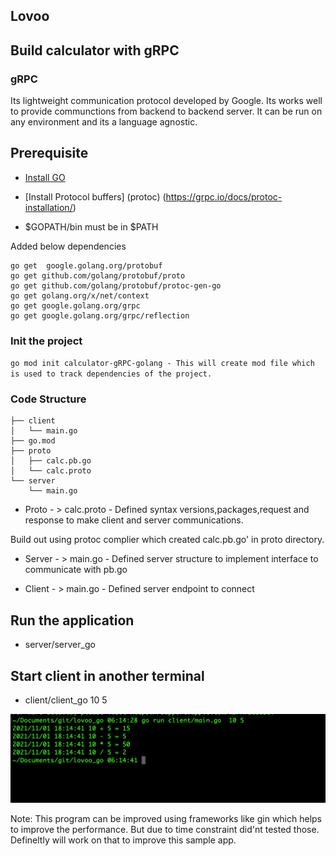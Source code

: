 ## Lovoo

## Build calculator with gRPC

### gRPC

Its lightweight communication protocol developed by Google. Its works well to provide communctions from  backend to backend server. It can be run on any environment and its a language agnostic.


## Prerequisite

* [Install GO](https://golang.org/doc/install)  
* [Install Protocol buffers] (protoc) (https://grpc.io/docs/protoc-installation/)

* $GOPATH/bin must be in $PATH

Added below dependencies
 
```
go get  google.golang.org/protobuf
go get github.com/golang/protobuf/proto
go get github.com/golang/protobuf/protoc-gen-go
go get golang.org/x/net/context
go get google.golang.org/grpc
go get google.golang.org/grpc/reflection
```

### Init the project

`
go mod init calculator-gRPC-golang - This will create mod file which is used to track dependencies of the project.
`
### Code Structure

```
├── client
│   └── main.go
├── go.mod
├── proto
│   ├── calc.pb.go
│   └── calc.proto
└── server
    └── main.go
```

* Proto - > calc.proto -  Defined syntax versions,packages,request and response to make client and server communications.

Build out using protoc complier which created calc.pb.go' in proto directory.

* Server - > main.go -  Defined server structure to implement interface to communicate with pb.go

* Client - > main.go -  Defined server endpoint to connect 

## Run the application

  *  server/server_go    

## Start client in another terminal

*  client/client_go 10 5

![Sample output](go.jpg) 

Note: This program can be improved using frameworks like gin which helps to improve the performance. But due to time constraint did'nt tested those. Defineltly will work on that to improve this sample app. 


